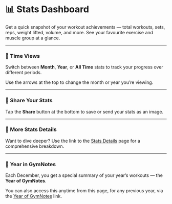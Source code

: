 # 📊 Stats Dashboard

Get a quick snapshot of your workout achievements — total workouts, sets, reps, weight lifted, volume, and more. See your favourite exercise and muscle group at a glance.

---

### 📅 Time Views

Switch between **Month**, **Year**, or **All Time** stats to track your progress over different periods.

Use the arrows at the top to change the month or year you’re viewing.

---

### 🔄 Share Your Stats

Tap the **Share** button at the bottom to save or send your stats as an image.

---

### 🔗 More Stats Details

Want to dive deeper? Use the link to the [Stats Details](/stats/details) page for a comprehensive breakdown.

---

### 📅 Year in GymNotes

Each December, you get a special summary of your year’s workouts — the **Year of GymNotes**.

You can also access this anytime from this page, for any previous year, via the [Year of GymNotes](/year-of-gymnotes) link.
